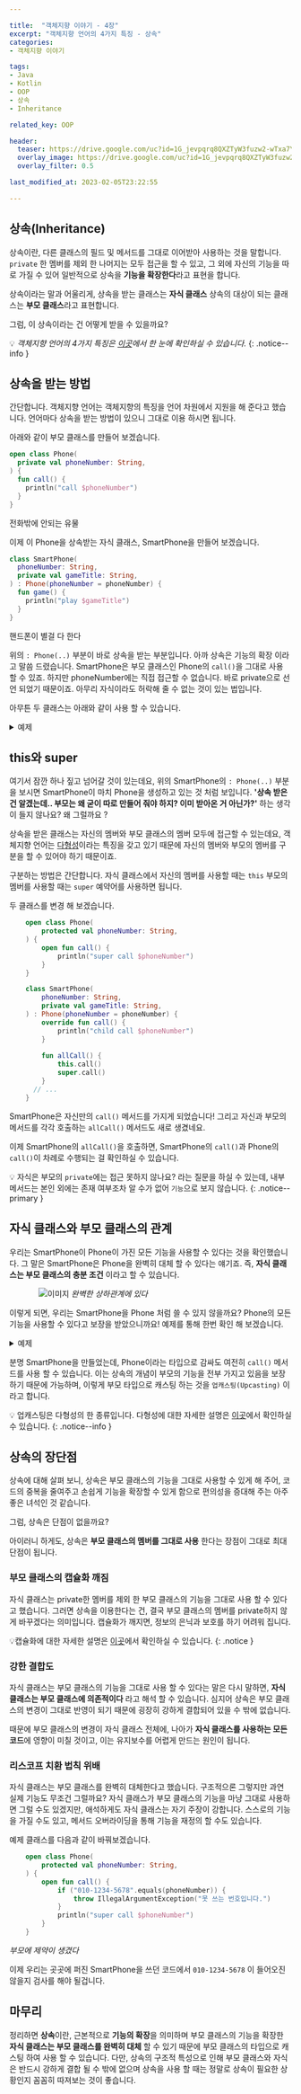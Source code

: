 ```yaml
---

title:  "객체지향 이야기 - 4장"
excerpt: "객체지향 언어의 4가지 특징 - 상속"
categories:
- 객체지향 이야기

tags:
- Java
- Kotlin
- OOP
- 상속
- Inheritance

related_key: OOP

header:
  teaser: https://drive.google.com/uc?id=1G_jevpqrq8QXZTyW3fuzw2-wTxa7YWGx
  overlay_image: https://drive.google.com/uc?id=1G_jevpqrq8QXZTyW3fuzw2-wTxa7YWGx
  overlay_filter: 0.5

last_modified_at: 2023-02-05T23:22:55

---
```


## 상속(Inheritance)

상속이란, 다른 클래스의 필드 및 메서드를 그대로 이어받아 사용하는 것을 말합니다. `private` 한 멤버를 제외 한 나머지는
모두 접근을 할 수 있고, 그 외에 자신의 기능을 따로 가질 수 있어 일반적으로 상속을 **기능을 확장한다**라고 표현을 합니다.

상속이라는 말과 어울리게, 상속을 받는 클래스는 **자식 클래스** 상속의 대상이 되는 클래스는 **부모 클래스**라고 표현합니다.

그럼, 이 상속이라는 건 어떻게 받을 수 있을까요?

💡 *객체지향 언어의 4가지 특징은 [이곳](/객체지향%20이야기/oop-2-feature/)에서 한 눈에 확인하실 수 있습니다.*
{: .notice--info }

## 상속을 받는 방법

간단합니다. 객체지향 언어는 객체지향의 특징을 언어 차원에서 지원을 해 준다고 했습니다. 언어마다 상속을 받는 방법이 있으니 그대로 이용 하시면 됩니다. 

아래와 같이 부모 클래스를 만들어 보겠습니다.

```kotlin
open class Phone(
  private val phoneNumber: String,
) {
  fun call() {
    println("call $phoneNumber")
  }
}
```
<div class="code-caption">전화밖에 안되는 유물</div>

이제 이 Phone을 상속받는 자식 클래스, SmartPhone을 만들어 보겠습니다.

```kotlin
class SmartPhone(
  phoneNumber: String,
  private val gameTitle: String,
) : Phone(phoneNumber = phoneNumber) {
  fun game() {
    println("play $gameTitle")
  }
}
```
<div class="code-caption">핸드폰이 별걸 다 한다</div>

위의 `: Phone(..)` 부분이 바로 상속을 받는 부분입니다. 아까 상속은 기능의 확장 이라고 말씀 드렸습니다. SmartPhone은
부모 클래스인 Phone의 `call()`을 그대로 사용 할 수 있죠. 하지만 phoneNumber에는 직접 접근할 수 없습니다. 바로 private으로 선언 되었기 때문이죠.
아무리 자식이라도 허락해 줄 수 없는 것이 있는 법입니다.

아무튼 두 클래스는 아래와 같이 사용 할 수 있습니다.

<details class="foldable">
<summary>예제</summary>
<div markdown="1">

```kotlin
fun main() {
    val phone = Phone("010-1234-5678")

    phone.call()
//    phone.game()

    val smartPhone = SmartPhone("010-1234-5678", "game")

    smartPhone.call()
    smartPhone.game()
}
```
<div class="code-caption">phone은 게임을 할 수 없다..</div>
</div>
</details>

## this와 super

여기서 잠깐 하나 짚고 넘어갈 것이 있는데요, 위의 SmartPhone의 `: Phone(..)` 부분을 보시면 SmartPhone이 마치 Phone을
생성하고 있는 것 처럼 보입니다. **'상속 받은건 알겠는데.. 부모는 왜 굳이 따로 만들어 줘야 하지? 이미 받아온 거 아닌가?'**
하는 생각이 들지 않나요? 왜 그럴까요 ?

상속을 받은 클래스는 자신의 멤버와 부모 클래스의 멤버 모두에 접근할 수 있는데요, 객체지향 언어는 [다형성](/객체지향%20이야기/oop-6-polymorphism/)이라는 특징을 갖고 있기 때문에 
자신의 멤버와 부모의 멤버를 구분을 할 수 있어야 하기 때문이죠.

구분하는 방법은 간단합니다. 자식 클래스에서 자신의 멤버를 사용할 때는 `this` 부모의 멤버를 사용할 때는 `super` 예약어를 사용하면 됩니다.

두 클래스를 변경 해 보겠습니다.

```kotlin
    open class Phone(
        protected val phoneNumber: String,
    ) {
        open fun call() {
            println("super call $phoneNumber")
        }
    }

    class SmartPhone(
        phoneNumber: String,
        private val gameTitle: String,
    ) : Phone(phoneNumber = phoneNumber) {
        override fun call() {
            println("child call $phoneNumber")
        }
        
        fun allCall() {
            this.call()
            super.call()
        }
      // ...
    }
```

SmartPhone은 자신만의 `call()` 메서드를 가지게 되었습니다! 그리고 자신과 부모의 메서드를 각각 호출하는 `allCall()` 메서드도 새로 생겼네요.

이제 SmartPhone의 `allCall()`을 호출하면, SmartPhone의 `call()`과 Phone의 `call()`이 차례로 수행되는 걸 확인하실 수 있습니다.

💡 자식은 부모의 `private`에는 접근 못하지 않나요? 라는 질문을 하실 수 있는데, 내부 메서드는 본인 외에는 존재 여부조차 알 수가 없어
`기능`으로 보지 않습니다.
{: .notice--primary }

## 자식 클래스와 부모 클래스의 관계

우리는 SmartPhone이 Phone이 가진 모든 기능을 사용할 수 있다는 것을 확인했습니다. 그 말은 SmartPhone은
Phone을 완벽히 대체 할 수 있다는 얘기죠. 즉, **자식 클래스는 부모 클래스의 충분 조건** 이라고 할 수 있습니다.

<div markdown="1" style="max-width: 400px; margin-left: auto; margin-right: auto" >

![이미지](https://drive.google.com/uc?id=1gsfnyIOVfDV0n4yoA9xo2jVRKsqJaoQ2)
*완벽한 상하관계에 있다*
</div>

이렇게 되면, 우리는 SmartPhone을 Phone 처럼 쓸 수 있지 않을까요? Phone의 모든 기능을 사용할 수 있다고 보장을 받았으니까요!
예제를 통해 한번 확인 해 보겠습니다.

<details class="foldable">
<summary>예제</summary>
<div markdown="1">

```kotlin
    fun main() {
      val smartPhone = SmartPhone("010-1111-2222", "game")
      val phone: Phone = smartPhone
      phone.call()
      // phone.game()
    }
```
</div>
</details>

분명 SmartPhone을 만들었는데, Phone이라는 타입으로 감싸도 여전히 `call()` 메서드를 사용 할 수 있습니다. 이는 상속의 개념이
부모의 기능을 전부 가지고 있음을 보장하기 때문에 가능하며, 이렇게 부모 타입으로 캐스팅 하는 것을 `업캐스팅(Upcasting)` 이라고 합니다.

💡 업캐스팅은 다형성의 한 종류입니다. 다형성에 대한 자세한 설명은 [이곳](/객체지향%20이야기/oop-6-polymorphism/)에서 확인하실 수 있습니다.
{: .notice--info }

## 상속의 장단점

상속에 대해 살펴 보니, 상속은 부모 클래스의 기능을 그대로 사용할 수 있게 해 주어, 코드의 중복을 줄여주고 손쉽게 기능을 확장할 수 있게 함으로
편의성을 증대해 주는 아주 좋은 녀석인 것 같습니다.

그럼, 상속은 단점이 없을까요?

아이러니 하게도, 상속은 **부모 클래스의 멤버를 그대로 사용** 한다는 장점이 그대로 최대 단점이 됩니다.

### 부모 클래스의 캡슐화 깨짐

자식 클래스는 private한 멤버를 제외 한 부모 클래스의 기능을 그대로 사용 할 수 있다고 했습니다. 그러면 상속을 이용한다는 건, 결국 
부모 클래스의 멤버를 private하지 않게 바꾸겠다는 의미입니다. 캡슐화가 깨지면, 정보의 은닉과 보호를 하기 어려워 집니다.

💡캡슐화에 대한 자세한 설명은 [이곳](/객체지향%20이야기/oop-3-encapsulation)에서 확인하실 수 있습니다.
{: .notice }

### 강한 결합도

자식 클래스는 부모 클래스의 기능을 그대로 사용 할 수 있다는 말은 다시 말하면, **자식 클래스는 부모 클래스에 의존적이다** 라고 해석 할 수 있습니다.
심지어 상속은 부모 클래스의 변경이 그대로 반영이 되기 때문에 굉장히 강하게 결합되어 있을 수 밖에 없습니다.

때문에 부모 클래스의 변경이 자식 클래스 전체에, 나아가 **자식 클래스를 사용하는 모든 코드**에 영향이 미칠 것이고, 이는 유지보수를 어렵게 만드는 원인이 됩니다.

### 리스코프 치환 법칙 위배

자식 클래스는 부모 클래스를 완벽히 대체한다고 했습니다. 구조적으론 그렇지만 과연 실제 기능도 무조건 그럴까요? 
자식 클래스가 부모 클래스의 기능을 마냥 그대로 사용하면 그럴 수도 있겠지만, 애석하게도 자식 클래스는 자기 주장이 강합니다.
스스로의 기능을 가질 수도 있고, 메서드 오버라이딩을 통해 기능을 재정의 할 수도 있습니다.

예제 클래스를 다음과 같이 바꿔보겠습니다.

```kotlin
    open class Phone(
        protected val phoneNumber: String,
    ) {
        open fun call() {
            if ("010-1234-5678".equals(phoneNumber)) {
                throw IllegalArgumentException("못 쓰는 번호입니다.")
            }
            println("super call $phoneNumber")
        }
    }
```
*부모에 제약이 생겼다*

이제 우리는 곳곳에 퍼진 SmartPhone을 쓰던 코드에서 `010-1234-5678` 이 들어오진 않을지 검사를 해야 될겁니다.

## 마무리

정리하면 **상속**이란, 근본적으로 **기능의 확장**을 의미하며 부모 클래스의 기능을 확장한 **자식 클래스는 부모 클래스를 완벽히 대체** 할 수 있기 때문에
부모 클래스의 타입으로 캐스팅 하여 사용 할 수 있습니다. 다만, 상속의 구조적 특성으로 인해 부모 클래스와 자식은 반드시 강하게 결합 될 수 밖에 없으며
상속을 사용 할 때는 정말로 상속이 필요한 상황인지 꼼꼼히 따져보는 것이 좋습니다.